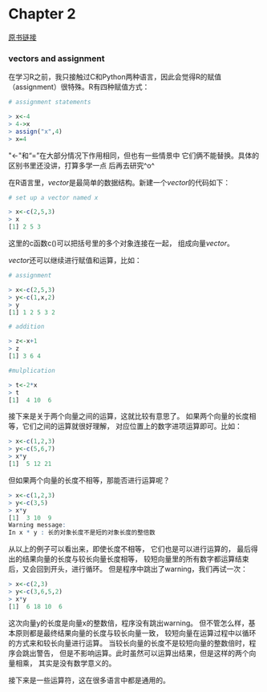 # Chapter 2
[原书链接](https://cran.r-project.org/doc/manuals/r-release/R-intro.pdf)
### vectors and assignment
在学习R之前，我只接触过C和Python两种语言，因此会觉得R的赋值
（assignment）很特殊。R有四种赋值方式：  
```r
# assignment statements

> x<-4
> 4->x
> assign("x",4)
> x=4
```
"<-"和“=”在大部分情况下作用相同，但也有一些情景中
它们俩不能替换。具体的区别书里还没讲，打算多学一点
后再去研究^o^

在R语言里，*vector*是最简单的数据结构。新建一个*vector*的代码如下：
```r
# set up a vector named x

> x<-c(2,5,3)
> x
[1] 2 5 3
```
这里的c函数c()可以把括号里的多个对象连接在一起，
组成向量*vector*。

*vector*还可以继续进行赋值和运算，比如：  

```r
# assignment

> x<-c(2,5,3)
> y<-c(1,x,2)
> y
[1] 1 2 5 3 2

# addition

> z<-x+1
> z
[1] 3 6 4

#mulplication

> t<-2*x
> t
[1]  4 10  6
```
接下来是关于两个向量之间的运算，这就比较有意思了。
如果两个向量的长度相等，它们之间的运算就很好理解，
对应位置上的数字进项运算即可。比如：
```r
> x<-c(1,2,3)
> y<-c(5,6,7)
> x*y
[1]  5 12 21
```
但如果两个向量的长度不相等，那能否进行运算呢？
```r
> x<-c(1,2,3)
> y<-c(3,5)
> x*y
[1]  3 10  9
Warning message:
In x * y : 长的对象长度不是短的对象长度的整倍数
```
从以上的例子可以看出来，即使长度不相等，
它们也是可以进行运算的，
最后得出的结果向量的长度与较长向量长度相等，
较短向量里的所有数字都运算结束后，又会回到开头，进行循环。
但是程序中跳出了warning，我们再试一次：
```r
> x<-c(2,3)
> y<-c(3,6,5,2)
> x*y
[1]  6 18 10  6
```
这次向量y的长度是向量x的整数倍，程序没有跳出warning。
但不管怎么样，基本原则都是最终结果向量的长度与较长向量一致，
较短向量在运算过程中以循环的方式来和较长向量进行运算。
当较长向量的长度不是较短向量的整数倍时，程序会跳出警告，
但是不影响运算。此时虽然可以运算出结果，但是这样的两个向量相乘，
其实是没有数学意义的。

接下来是一些运算符，这在很多语言中都是通用的。
